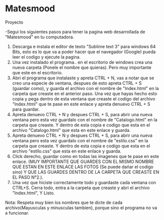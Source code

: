# Matesmood
Proyecto

-Segui los siguientes pasos para tener la pagina web desarrollada de "Matesmood" en tu computadora.

1. Descarga e instala el editor de texto "Sublime text 3" para windows 64 Bits, esto es lo que va a poder hacer que el navegador (Google) pueda leer el codigo y ejecute la pagina.
2. Una vez instalado el programa.. en el escritorio de windows crea una nueva carpeta (Ponele el nombre que quieras). Pero muy importante que este en el escritorio.
3. Abri el programa que instalaste y apreta CTRL + N, vas a notar que se creo una especie de ventana, despues de esto apreta CTRL + S (guardar como), y guarda el archivo con el nombre de "Index.html" en la carpeta que creaste en el anterior paso. Una vez que hayas hecho esto copia y pega dentro de esta ventana que creaste el codigo del archivo "Index.html" que te pase en este enlace y apreta denuevo CTRL + S para guardar.
4. Apreta denuevo CTRL + N y despues CTRL + S, para abrir una nueva ventana pero esta vez guardalo con el nombre de "Catalogo.html" en la carpeta que creaste. Y dentro de esta copia e codigo que esta en el archivo "Catalogo.html" que esta en este enlace y guarda.
5. Apreta denuevo CTRL + N y despues CTRL + S, para abrir una nueva ventana pero esta vez guardalo con el nombre de "estilo.css" en la carpeta que creaste. Y dentro de esta copia e codigo que esta en el archivo "estilo.css" que esta en este enlace y guarda.
6. Click derecho, guardar como en todas las imagenes que te pase en este enlace. (MUY IMPORTANTE QUE GUARDES CON EL MISMO NOMBRE QUE ESTAN EN ESTE ENLACE LAS FOTOS (Se puede dañar el codigo sino) Y QUE LAS GUARDES DENTRO DE LA CARPETA QUE CREASTE EN EL PASO N°2.).
7. Una vez que hiciste correctamente todo y guardaste cada ventana con CTRL+S. Cerra todo, entra a la carpeta que creaste y abri el archivo "Index.html", Y Listo.




Nota: Respeta muy bien los nombres que te dicte de cada archivo(Mayusculas y minusculas tambien), porque sino el programa no va a funcionar.
